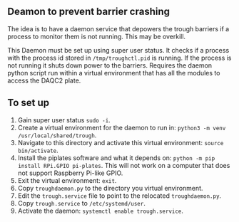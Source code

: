 ## Deamon to prevent barrier crashing
The idea is to have a daemon service that depowers the trough
barriers if a process to monitor them is not running. This may
be overkill.

This Daemon must be set up using super user status.
It checks if a process with the process id
stored in `/tmp/troughctl.pid` is running. If the process is
not running it shuts down power to the barriers. Requires
the daemon python script run within a virtual environment
that has all the modules to access the DAQC2 plate.

## To set up
1. Gain super user status `sudo -i`.
2. Create a virtual environment for the daemon to run in:
   `python3 -m venv /usr/local/shared/trough`.
3. Navigate to this directory and activate this virtual environment:
   `source bin/activate`.
4. Install the piplates software and what it depends on: `python -m
pip install RPi.GPIO pi-plates`. This will not work on a computer
   that does not support Raspberry Pi-like GPIO.
5. Exit the virtual environment: `exit`.
6. Copy `troughdaemon.py` to the directory you virtual environment.
8. Edit the `trough.service` file to point to the relocated
   `troughdaemon.py`.
9. Copy `trough.service` to `/etc/systemd/user`.
10. Activate the daemon: `systemctl enable trough.service`.